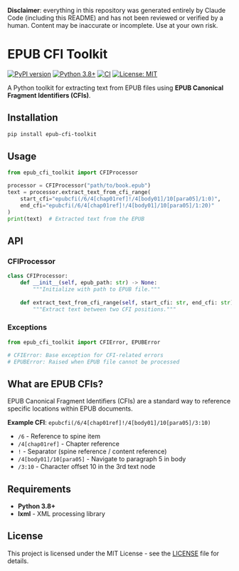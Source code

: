 **Disclaimer**: everything in this repository was generated entirely by Claude Code (including this README) and has not been reviewed or verified by a human. Content may be inaccurate or incomplete. Use at your own risk.

# EPUB CFI Toolkit

[![PyPI version](https://badge.fury.io/py/epub-cfi-toolkit.svg)](https://badge.fury.io/py/epub-cfi-toolkit)
[![Python 3.8+](https://img.shields.io/badge/python-3.8+-blue.svg)](https://www.python.org/downloads/)
[![CI](https://github.com/PagePalApp/epub-cfi-toolkit/workflows/CI/badge.svg)](https://github.com/PagePalApp/epub-cfi-toolkit/actions)
[![License: MIT](https://img.shields.io/badge/License-MIT-yellow.svg)](https://opensource.org/licenses/MIT)

A Python toolkit for extracting text from EPUB files using **EPUB Canonical Fragment Identifiers (CFIs)**.

## Installation

```bash
pip install epub-cfi-toolkit
```

## Usage

```python
from epub_cfi_toolkit import CFIProcessor

processor = CFIProcessor("path/to/book.epub")
text = processor.extract_text_from_cfi_range(
    start_cfi="epubcfi(/6/4[chap01ref]!/4[body01]/10[para05]/1:0)",
    end_cfi="epubcfi(/6/4[chap01ref]!/4[body01]/10[para05]/1:20)"
)
print(text)  # Extracted text from the EPUB
```

## API

### CFIProcessor

```python
class CFIProcessor:
    def __init__(self, epub_path: str) -> None:
        """Initialize with path to EPUB file."""
    
    def extract_text_from_cfi_range(self, start_cfi: str, end_cfi: str) -> str:
        """Extract text between two CFI positions."""
```

### Exceptions

```python
from epub_cfi_toolkit import CFIError, EPUBError

# CFIError: Base exception for CFI-related errors
# EPUBError: Raised when EPUB file cannot be processed
```

## What are EPUB CFIs?

EPUB Canonical Fragment Identifiers (CFIs) are a standard way to reference specific locations within EPUB documents.

**Example CFI**: `epubcfi(/6/4[chap01ref]!/4[body01]/10[para05]/3:10)`

- `/6` - Reference to spine item
- `/4[chap01ref]` - Chapter reference  
- `!` - Separator (spine reference / content reference)
- `/4[body01]/10[para05]` - Navigate to paragraph 5 in body
- `/3:10` - Character offset 10 in the 3rd text node

## Requirements

- **Python 3.8+**
- **lxml** - XML processing library

## License

This project is licensed under the MIT License - see the [LICENSE](LICENSE) file for details.